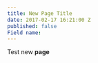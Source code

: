 ```yaml
---
title: New Page Title
date: 2017-02-17 16:21:00 Z
published: false
Field name: 
---
```


Test new **page**